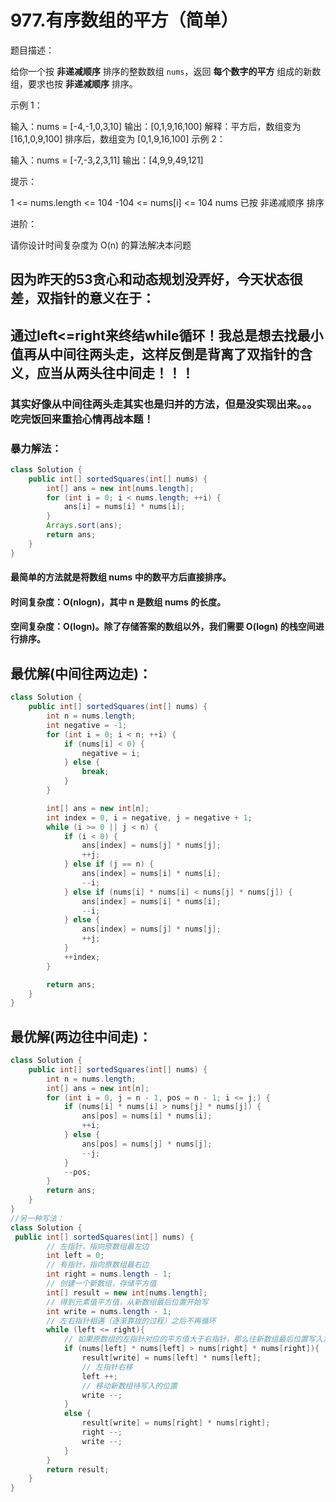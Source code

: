 # 977.有序数组的平方（简单）

题目描述：

给你一个按 **非递减顺序** 排序的整数数组 `nums`，返回 **每个数字的平方** 组成的新数组，要求也按 **非递减顺序** 排序。

示例 1：

输入：nums = [-4,-1,0,3,10]
输出：[0,1,9,16,100]
解释：平方后，数组变为 [16,1,0,9,100]
排序后，数组变为 [0,1,9,16,100]
示例 2：

输入：nums = [-7,-3,2,3,11]
输出：[4,9,9,49,121]


提示：

1 <= nums.length <= 104
-104 <= nums[i] <= 104
nums 已按 非递减顺序 排序


进阶：

请你设计时间复杂度为 O(n) 的算法解决本问题

## 因为昨天的53贪心和动态规划没弄好，今天状态很差，双指针的意义在于：

## 通过left<=right来终结while循环！我总是想去找最小值再从中间往两头走，这样反倒是背离了双指针的含义，应当从两头往中间走！！！

### 其实好像从中间往两头走其实也是归并的方法，但是没实现出来。。。吃完饭回来重拾心情再战本题！

### 暴力解法：

```java
class Solution {
    public int[] sortedSquares(int[] nums) {
        int[] ans = new int[nums.length];
        for (int i = 0; i < nums.length; ++i) {
            ans[i] = nums[i] * nums[i];
        }
        Arrays.sort(ans);
        return ans;
    }
}
```

#### 最简单的方法就是将数组 nums 中的数平方后直接排序。

#### 时间复杂度：O(nlogn)，其中 n 是数组 nums 的长度。

#### 空间复杂度：O(logn)。除了存储答案的数组以外，我们需要 O(logn) 的栈空间进行排序。



## 最优解(中间往两边走)：

```java
class Solution {
    public int[] sortedSquares(int[] nums) {
        int n = nums.length;
        int negative = -1;
        for (int i = 0; i < n; ++i) {
            if (nums[i] < 0) {
                negative = i;
            } else {
                break;
            }
        }

        int[] ans = new int[n];
        int index = 0, i = negative, j = negative + 1;
        while (i >= 0 || j < n) {
            if (i < 0) {
                ans[index] = nums[j] * nums[j];
                ++j;
            } else if (j == n) {
                ans[index] = nums[i] * nums[i];
                --i;
            } else if (nums[i] * nums[i] < nums[j] * nums[j]) {
                ans[index] = nums[i] * nums[i];
                --i;
            } else {
                ans[index] = nums[j] * nums[j];
                ++j;
            }
            ++index;
        }

        return ans;
    }
}
```

## 最优解(两边往中间走)：

```java
class Solution {
    public int[] sortedSquares(int[] nums) {
        int n = nums.length;
        int[] ans = new int[n];
        for (int i = 0, j = n - 1, pos = n - 1; i <= j;) {
            if (nums[i] * nums[i] > nums[j] * nums[j]) {
                ans[pos] = nums[i] * nums[i];
                ++i;
            } else {
                ans[pos] = nums[j] * nums[j];
                --j;
            }
            --pos;
        }
        return ans;
    }
}
//另一种写法：
class Solution {
 public int[] sortedSquares(int[] nums) {
        // 左指针，指向原数组最左边
        int left = 0;
        // 有指针，指向原数组最右边
        int right = nums.length - 1;
        // 创建一个新数组，存储平方值
        int[] result = new int[nums.length];
        // 得到元素值平方值，从新数组最后位置开始写
        int write = nums.length - 1;
        // 左右指针相遇（逐渐靠拢的过程）之后不再循环
        while (left <= right){
            // 如果原数组的左指针对应的平方值大于右指针，那么往新数组最后位置写入左指针对应的平方值
            if (nums[left] * nums[left] > nums[right] * nums[right]){
                result[write] = nums[left] * nums[left];
                // 左指针右移
                left ++;
                // 移动新数组待写入的位置
                write --;
            }
            else {
                result[write] = nums[right] * nums[right];
                right --;
                write --;
            }
        }
        return result;
    }
}
```

# 